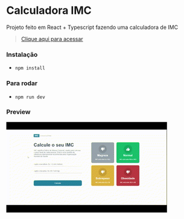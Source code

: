 # Calculadora IMC

Projeto feito em React + Typescript fazendo uma calculadora de IMC

> [Clique aqui para acessar](https://gabrielli-lima.github.io/calculadora-imc-react/)

### Instalação
- `npm install`

### Para rodar
- `npm run dev`

### Preview
![preview](./.github/preview.gif)
